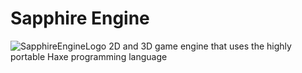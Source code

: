 # Sapphire Engine
![SapphireEngineLogo](https://github.com/user-attachments/assets/05602962-2455-4bc5-94b8-95c0f3e32207)
2D and 3D game engine that uses the highly portable Haxe programming language
